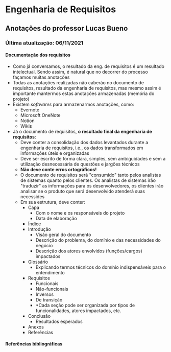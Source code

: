 # Engenharia de Requisitos

## Anotações do professor Lucas Bueno

### Última atualização: 06/11/2021

#### Documentação dos requisitos
* Como já conversamos, o resultado da eng. de requisitos é um resultado intelectual. Sendo assim, é natural que no decorrer do processo façamos muitas anotações
* Todas as anotações realizadas não caberão no documento de requisitos, resultado da engenharia de requisitos, mas mesmo assim é importante mantermos estas anotações armazenadas (memória do projeto)
* Existem *softwares* para armazenarmos anotações, como:
    * Evernote
    * Microsoft OneNote
    * Notion
    * Wikis
* Já o documento de requisitos, **o resultado final da engenharia de requisitos**:
    * Deve conter a consolidação dos dados levantados durante a engenharia de requisitos, i.e., os dados transformados em informações úteis e organizadas
    * Deve ser escrito de forma clara, simples, sem ambiguidades e sem a utilização desnecessária de questões e jargões técnicos
    * **Não deve conte erros ortográficos!**
    * O documento de requisitos será "consumido" tanto pelos analistas de sistemas quanto pelos clientes. Os analistas de sistemas irão "traduzir" as informações para os desenvolvedores, os clientes irão analisar se o produto que será desenvolvido atenderá suas necessides
    * Em sua estrutura, deve conter:
        * Capa
            * Com o nome e os responsáveis do projeto
            * Data de elaboração
        * Índice
        * Introdução
            * Visão geral do documento
            * Descrição do problema, do domínio e das necessidades do negócio
            * Descrição dos atores envolvidos (funções/cargos) impactados
        * Glossário
            * Explicando termos técnicos do domínio indispensáveis para o entendimento
        * Requisitos
            * Funcionais
            * Não-funcionais
            * Inversos
            * De transição
            * *Cada seção pode ser organizada por tipos de funcionalidades, atores impactados, etc.
        * Conclusão
            * Resultados esperados
        * Anexos
        * Referências

#### Referências bibliográficas

